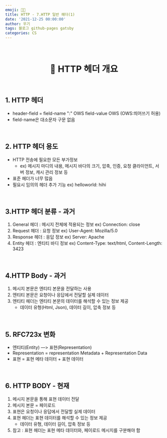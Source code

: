 ```yaml
---
emoji: 👨‍💻
title: HTTP - 7.HTTP 일반 헤더(1)
date: '2021-12-25 00:00:00'
author: 우기
tags: 블로그 github-pages gatsby
categories: CS
---
```


<br>

<h1 align="center">
  👋  HTTP 헤더 개요
</h1>

<br>

## 1. HTTP 헤더

- header-field = field-name ":" OWS field-value OWS (OWS:띄어쓰기 허용)
- field-name은 대소문자 구문 없음

<br>

## 2. HTTP 헤더 용도

- HTTP 전송에 필요한 모든 부가정보
  - ex) 메시지 마디의 내용, 메시지 바다의 크기, 압축, 인증, 요청 클라이언트, 서버 정보, 캐시 관리 정보 등
- 표준 헤더가 너무 많음
- 필요시 임의의 헤더 추가 기능 ex) helloworld: hihi

<br>

## 3.HTTP 헤더 분류 - 과거

1. General 헤더 : 메시지 전체에 적용되는 정보 ex) Connection: close
2. Request 헤더 : 요청 정보 ex) User-Agent: Mozilla/5.0
3. Response 헤더 : 응답 정보 ex) Server: Apache
4. Entity 헤더 : 엔티티 바디 정보 ex) Content-Type: text/html, Content-Length: 3423

<br>

## 4.HTTP Body - 과거

1. 메시지 본문은 엔티티 본문을 전달하는 사용
2. 엔티티 본문은 요청이나 응답에서 전달할 실제 데이터
3. 엔티티 헤더는 엔티티 본문의 데이터를 해석할 수 있는 정보 제공
   - 데이터 유형(Html, Json), 데이터 길이, 압축 정보 등

<br>

## 5. RFC723x 변화

- 엔티티(Entity) —> 표현(Representation)
- Representation = representation Metadata + Representation Data
- 표현 = 표현 메타 데이터 + 표현 데이터

<br>

## 6. HTTP BODY - 현재

1. 메시지 본문을 통해 표현 데이터 전달
2. 메시지 본문 = 페이로드
3. 표현은 요청이나 응답에서 전달할 실제 데이터
4. 표현 헤더는 표현 데이터를 해석할 수 있는 정보 제공
   - 데이터 유형, 데이터 길이, 압축 정보 등
5. 참고 : 표현 헤더는 표현 메타 데이터와, 페이로드 메시지를 구분해야 함

```toc

```
